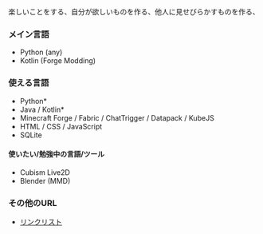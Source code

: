 楽しいことをする、自分が欲しいものを作る、他人に見せびらかすものを作る、

### メイン言語
- Python (any)
- Kotlin (Forge Modding)

### 使える言語
- Python*
- Java / Kotlin*
- Minecraft Forge / Fabric / ChatTrigger / Datapack / KubeJS
- HTML / CSS / JavaScript
- SQLite

#### 使いたい/勉強中の言語/ツール
- Cubism Live2D
- Blender (MMD)

### その他のURL
- [リンクリスト](https://luna724.github.io)
